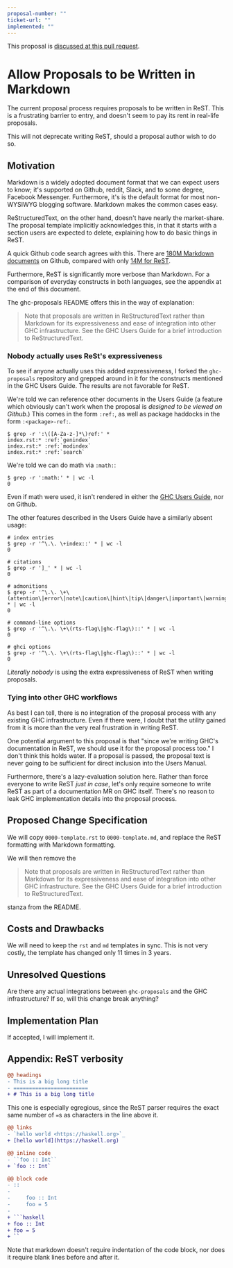 ```yaml
---
proposal-number: ""
ticket-url: ""
implemented: ""
---
```


This proposal is [discussed at this pull request](https://github.com/ghc-proposals/ghc-proposals/pull/249).

# Allow Proposals to be Written in Markdown

The current proposal process requires proposals to be written in ReST. This is a
frustrating barrier to entry, and doesn't seem to pay its rent in real-life
proposals.

This will not deprecate writing ReST, should a proposal author wish to do so.


## Motivation

Markdown is a widely adopted document format that we can expect users to know;
it's supported on Github, reddit, Slack, and to some degree, Facebook Messenger.
Furthermore, it's is the default format for most non-WYSIWYG blogging software.
Markdown makes the common cases easy.

ReStructuredText, on the other hand, doesn't have nearly the market-share. The
proposal template implicitly acknowledges this, in that it starts with a section
users are expected to delete, explaining how to do basic things in ReST.

A quick Github code search agrees with this. There are [180M Markdown
documents](https://github.com/search?l=&q=filename%3A%2A.md+language%3AMarkdown&type=Code)
on Github, compared with only [14M for
ReST](https://github.com/search?l=&q=filename%3A%2A.rst+language%3AreStructuredText&type=Code).

Furthermore, ReST is significantly more verbose than Markdown.  For a comparison
of everyday constructs in both languages, see the appendix at the end of this
document.

The ghc-proposals README offers this in the way of explanation:

> Note that proposals are written in ReStructuredText rather than Markdown for
> its expressiveness and ease of integration into other GHC infrastructure.  See
> the GHC Users Guide for a brief introduction to ReStructuredText.


### Nobody actually uses ReSt's expressiveness

To see if anyone actually uses this added expressiveness, I forked the
`ghc-proposals` repository and grepped around in it for the constructs mentioned
in the GHC Users Guide. The results are not favorable for ReST.

We're told we can reference other documents in the Users Guide (a feature which
obviously can't work when the proposal is *designed to be viewed on Github*.)
This comes in the form `:ref:`, as well as package haddocks in the form
`:<package>-ref:`.

```shell
$ grep -r ':\([A-Za-z-]*\)ref:' *
index.rst:* :ref:`genindex`
index.rst:* :ref:`modindex`
index.rst:* :ref:`search`
```

We're told we can do math via `:math:`:

```shell
$ grep -r ':math:' * | wc -l
0
```

Even if math were used, it isn't rendered in either the [GHC Users
Guide](http://downloads.haskell.org/~ghc/latest/docs/html/users_guide/editing-guide.html#math),
nor on Github.

The other features described in the Users Guide have a similarly absent usage:

```shell
# index entries
$ grep -r '^\.\. \+index::' * | wc -l
0

# citations
$ grep -r ']_' * | wc -l
0

# admonitions
$ grep -r '^\.\. \+\(attention\|error\|note\|caution\|hint\|tip\|danger\|important\|warning\)::' * | wc -l
0

# command-line options
$ grep -r '^\.\. \+\(rts-flag\|ghc-flag\)::' * | wc -l
0

# ghci options
$ grep -r '^\.\. \+\(rts-flag\|ghc-flag\)::' * | wc -l
0
```

*Literally nobody* is using the extra expressiveness of ReST when writing
proposals.


### Tying into other GHC workflows

As best I can tell, there is no integration of the proposal process with any
existing GHC infrastructure. Even if there were, I doubt that the utility gained
from it is more than the very real frustration in writing ReST.

One potential argument to this proposal is that "since we're writing GHC's
documentation in ReST, we should use it for the proposal process too." I don't
think this holds water. If a proposal is passed, the proposal text is never
going to be sufficient for direct inclusion into the Users Manual.

Furthermore, there's a lazy-evaluation solution here. Rather than force everyone
to write ReST *just in case*, let's only require someone to write ReST as part
of a documentation MR on GHC itself. There's no reason to leak GHC
implementation details into the proposal process.



## Proposed Change Specification

We will copy `0000-template.rst` to `0000-template.md`, and replace the ReST
formatting with Markdown formatting.

We will then remove the

> Note that proposals are written in ReStructuredText rather than Markdown for
> its expressiveness and ease of integration into other GHC infrastructure.  See
> the GHC Users Guide for a brief introduction to ReStructuredText.

stanza from the README.



## Costs and Drawbacks

We will need to keep the `rst` and `md` templates in sync. This is not very
costly, the template has changed only 11 times in 3 years.


## Unresolved Questions

Are there any actual integrations between `ghc-proposals` and the GHC
infrastructure? If so, will this change break anything?


## Implementation Plan

If accepted, I will implement it.


## Appendix: ReST verbosity

```diff
@@ headings
- This is a big long title
- ========================
+ # This is a big long title
```

This one is especially egregious, since the ReST parser requires the exact same
number of `=`s as characters in the line above it.

```diff
@@ links
- `hello world <https://haskell.org>`_
+ [hello world](https://haskell.org)
```

```diff
@@ inline code
- ``foo :: Int``
+ `foo :: Int`
```

```diff
@@ block code
- ::
-
-     foo :: Int
-     foo = 5
-
+ ```haskell
+ foo :: Int
+ foo = 5
+ ``
```

Note that markdown doesn't require indentation of the code block, nor does it
require blank lines before and after it.

